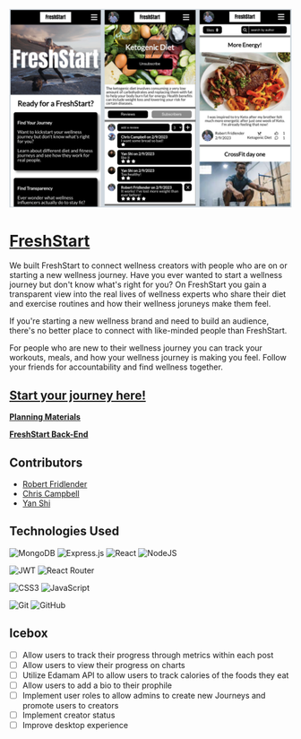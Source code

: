 ![Views of FreshStart](./src/assets/screenshots/portfolio.png)

# [FreshStart](https://startfresh.netlify.app/)

We built FreshStart to connect wellness creators with people who are on or starting a new wellness journey. Have you ever wanted to start a wellness journey but don't know what's right for you? On FreshStart you gain a transparent view into the real lives of wellness experts who share their diet and exercise routines and how their wellness joruneys make them feel.

If you're starting a new wellness brand and need to build an audience, there's no better place to connect with like-minded people than FreshStart.

For people who are new to their wellness journey you can track your workouts, meals, and how your wellness journey is making you feel. Follow your friends for accountability and find wellness together.

## [Start your journey here!](https://startfresh.netlify.app/)

**[Planning Materials](https://trello.com/b/1Rmggolj/freshstart-project-plan)**

**[FreshStart Back-End](https://github.com/robfrid06/fresh-start-back-end/tree/profiles-router)**

## Contributors

- [Robert Fridlender](https://github.com/robfrid06)
- [Chris Campbell](https://github.com/ChrisCampbell1)
- [Yan Shi](https://github.com/leonshiyan)

## Technologies Used

![MongoDB](https://img.shields.io/badge/MongoDB-%234ea94b.svg?style=for-the-badge&logo=mongodb&logoColor=white)
![Express.js](https://img.shields.io/badge/express.js-%23404d59.svg?style=for-the-badge&logo=express&logoColor=%2361DAFB)
![React](https://img.shields.io/badge/react-%2320232a.svg?style=for-the-badge&logo=react&logoColor=%2361DAFB)
![NodeJS](https://img.shields.io/badge/node.js-6DA55F?style=for-the-badge&logo=node.js&logoColor=white)

![JWT](https://img.shields.io/badge/JWT-black?style=for-the-badge&logo=JSON%20web%20tokens)
![React Router](https://img.shields.io/badge/React_Router-CA4245?style=for-the-badge&logo=react-router&logoColor=white)

![CSS3](https://img.shields.io/badge/css3-%231572B6.svg?style=for-the-badge&logo=css3&logoColor=white)
![JavaScript](https://img.shields.io/badge/javascript-%23323330.svg?style=for-the-badge&logo=javascript&logoColor=%23F7DF1E)

![Git](https://img.shields.io/badge/git-%23F05033.svg?style=for-the-badge&logo=git&logoColor=white)
![GitHub](https://img.shields.io/badge/github-%23121011.svg?style=for-the-badge&logo=github&logoColor=white)


## Icebox

- [ ] Allow users to track their progress through metrics within each post
- [ ] Allow users to view their progress on charts
- [ ] Utilize Edamam API to allow users to track calories of the foods they eat
- [ ] Allow users to add a bio to their prophile
- [ ] Implement user roles to allow admins to create new Journeys and promote users to creators
- [ ] Implement creator status
- [ ] Improve desktop experience
